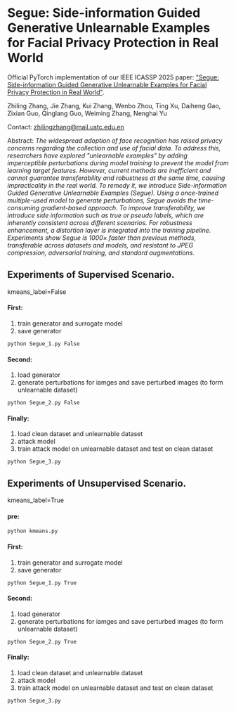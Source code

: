 # Segue: Side-information Guided Generative Unlearnable Examples for Facial Privacy Protection in Real World 

Official PyTorch implementation of our IEEE ICASSP 2025 paper: ["Segue: Side-information Guided Generative Unlearnable Examples for Facial Privacy Protection in Real World"](https://ieeexplore.ieee.org/document/10889952).

Zhiling Zhang, Jie Zhang, Kui Zhang, Wenbo Zhou, Ting Xu, Daiheng Gao, Zixian Guo, Qinglang Guo, Weiming Zhang, Nenghai Yu

Contact: [zhilingzhang@mail.ustc.edu.en](mailto:zhilingzhang@mail.ustc.edu.en)


Abstract: 
*The widespread adoption of face recognition has raised privacy concerns regarding the collection and use of facial data. To address this, researchers have explored "unlearnable examples" by adding imperceptible perturbations during model training to prevent the model from learning target features. However, current methods are inefficient and cannot guarantee transferability and robustness at the same time, causing impracticality in the real world. To remedy it, we introduce Side-information Guided Generative Unlearnable Examples (Segue). Using a once-trained multiple-used model to generate perturbations, Segue avoids the time-consuming gradient-based approach. To improve transferability, we introduce side information such as true or pseudo labels, which are inherently consistent across different scenarios. For robustness enhancement, a distortion layer is integrated into the training pipeline. Experiments show Segue is 1000× faster than previous methods, transferable across datasets and models, and resistant to JPEG compression, adversarial training, and standard augmentations.*

## Experiments of Supervised Scenario.
kmeans_label=False
#### First:
1. train generator and surrogate model
2. save generator
```
python Segue_1.py False
```

#### Second:
1. load generator
2. generate perturbations for iamges and save perturbed images (to form unlearnable dataset)
```
python Segue_2.py False
```

#### Finally:
1. load clean dataset and unlearnable dataset
2. attack model
3. train attack model on unlearnable dataset and test on clean dataset
```
python Segue_3.py
```

## Experiments of Unsupervised Scenario.
kmeans_label=True

#### pre:
```
python kmeans.py
```

#### First:
1. train generator and surrogate model
2. save generator
```
python Segue_1.py True
```

#### Second:
1. load generator
2. generate perturbations for iamges and save perturbed images (to form unlearnable dataset)
```
python Segue_2.py True
```

#### Finally:
1. load clean dataset and unlearnable dataset
2. attack model
3. train attack model on unlearnable dataset and test on clean dataset
```
python Segue_3.py
```
